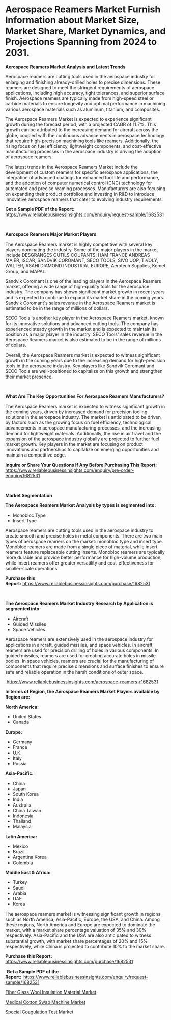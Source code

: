 <p><h1>Aerospace Reamers Market Furnish Information about Market Size, Market Share, Market Dynamics, and Projections Spanning from 2024 to 2031.</h1></p><p><strong>Aerospace Reamers Market Analysis and Latest Trends</strong></p>
<p><p>Aerospace reamers are cutting tools used in the aerospace industry for enlarging and finishing already-drilled holes to precise dimensions. These reamers are designed to meet the stringent requirements of aerospace applications, including high accuracy, tight tolerances, and superior surface finish. Aerospace reamers are typically made from high-speed steel or carbide materials to ensure longevity and optimal performance in machining various aerospace materials such as aluminum, titanium, and composites.</p><p>The Aerospace Reamers Market is expected to experience significant growth during the forecast period, with a projected CAGR of 11.7%. This growth can be attributed to the increasing demand for aircraft across the globe, coupled with the continuous advancements in aerospace technology that require high-precision machining tools like reamers. Additionally, the rising focus on fuel efficiency, lightweight components, and cost-effective manufacturing processes in the aerospace industry is driving the adoption of aerospace reamers.</p><p>The latest trends in the Aerospace Reamers Market include the development of custom reamers for specific aerospace applications, the integration of advanced coatings for enhanced tool life and performance, and the adoption of computer numerical control (CNC) technology for automated and precise reaming processes. Manufacturers are also focusing on expanding their product portfolios and investing in R&D to introduce innovative aerospace reamers that cater to evolving industry requirements.</p></p>
<p><strong>Get a Sample PDF of the Report:&nbsp;</strong> <a href="https://www.reliablebusinessinsights.com/enquiry/request-sample/1682531">https://www.reliablebusinessinsights.com/enquiry/request-sample/1682531</a></p>
<p>&nbsp;</p>
<p><strong>Aerospace Reamers Major Market Players</strong></p>
<p><p>The Aerospace Reamers market is highly competitive with several key players dominating the industry. Some of the major players in the market include DESGRANGES OUTILS COUPANTS, HAM FRANCE ANDREAS MAIER, ISCAR, SANDVIK COROMANT, SECO TOOLS, SIVO UOP, TIVOLY, WALTER, ASAHI DIAMOND INDUSTRIAL EUROPE, Aerotech Supplies, Komet Group, and MAPAL.</p><p>Sandvik Coromant is one of the leading players in the Aerospace Reamers market, offering a wide range of high-quality tools for the aerospace industry. The company has shown significant market growth in recent years and is expected to continue to expand its market share in the coming years. Sandvik Coromant's sales revenue in the Aerospace Reamers market is estimated to be in the range of millions of dollars.</p><p>SECO Tools is another key player in the Aerospace Reamers market, known for its innovative solutions and advanced cutting tools. The company has experienced steady growth in the market and is expected to maintain its position as a major player in the industry. SECO Tools' sales revenue in the Aerospace Reamers market is also estimated to be in the range of millions of dollars.</p><p>Overall, the Aerospace Reamers market is expected to witness significant growth in the coming years due to the increasing demand for high-precision tools in the aerospace industry. Key players like Sandvik Coromant and SECO Tools are well-positioned to capitalize on this growth and strengthen their market presence.</p></p>
<p>&nbsp;</p>
<p><strong>What Are The Key Opportunities For Aerospace Reamers Manufacturers?</strong></p>
<p><p>The Aerospace Reamers market is expected to witness significant growth in the coming years, driven by increased demand for precision tooling solutions in the aerospace industry. The market is anticipated to be driven by factors such as the growing focus on fuel efficiency, technological advancements in aerospace manufacturing processes, and the increasing demand for lightweight materials. Additionally, the rise in air travel and the expansion of the aerospace industry globally are projected to further fuel market growth. Key players in the market are focusing on product innovations and partnerships to capitalize on emerging opportunities and maintain a competitive edge.</p></p>
<p><strong>Inquire or Share Your Questions If Any Before Purchasing This Report:</strong> <a href="https://www.reliablebusinessinsights.com/enquiry/pre-order-enquiry/1682531">https://www.reliablebusinessinsights.com/enquiry/pre-order-enquiry/1682531</a></p>
<p>&nbsp;</p>
<p><strong>Market Segmentation</strong></p>
<p><strong>The Aerospace Reamers Market Analysis by types is segmented into:</strong></p>
<p><ul><li>Monobloc Type</li><li>Insert Type</li></ul></p>
<p><p>Aerospace reamers are cutting tools used in the aerospace industry to create smooth and precise holes in metal components. There are two main types of aerospace reamers on the market: monobloc type and insert type. Monobloc reamers are made from a single piece of material, while insert reamers feature replaceable cutting inserts. Monobloc reamers are typically more durable and provide better performance for high-volume production, while insert reamers offer greater versatility and cost-effectiveness for smaller-scale operations.</p></p>
<p><strong>Purchase this Report:&nbsp;</strong><a href="https://www.reliablebusinessinsights.com/purchase/1682531">https://www.reliablebusinessinsights.com/purchase/1682531</a></p>
<p>&nbsp;</p>
<p><strong>The Aerospace Reamers Market Industry Research by Application is segmented into:</strong></p>
<p><ul><li>Aircraft</li><li>Guided Missiles</li><li>Space Vehicles</li></ul></p>
<p><p>Aerospace reamers are extensively used in the aerospace industry for applications in aircraft, guided missiles, and space vehicles. In aircraft, reamers are used for precision drilling of holes in various components. In guided missiles, reamers are used for creating accurate holes in missile bodies. In space vehicles, reamers are crucial for the manufacturing of components that require precise dimensions and surface finishes to ensure safe and reliable operation in the harsh conditions of outer space.</p></p>
<p><a href="https://www.reliablebusinessinsights.com/aerospace-reamers-r1682531">&nbsp;https://www.reliablebusinessinsights.com/aerospace-reamers-r1682531</a></p>
<p><strong>In terms of Region, the Aerospace Reamers Market Players available by Region are:</strong></p>
<p>
    <p> <strong> North America: </strong>
        <ul>
            <li>United States</li>
            <li>Canada</li>
        </ul>
        </p> 
    <p> <strong> Europe: </strong>
        <ul>
            <li>Germany</li>
            <li>France</li>
            <li>U.K.</li>
            <li>Italy</li>
            <li>Russia</li>
        </ul>
        </p> 
    <p> <strong> Asia-Pacific: </strong>
        <ul>
            <li>China</li>
            <li>Japan</li>
            <li>South Korea</li>
            <li>India</li>
            <li>Australia</li>
            <li>China Taiwan</li>
            <li>Indonesia</li>
            <li>Thailand</li>
            <li>Malaysia</li>
        </ul>
        </p> 
    <p> <strong> Latin America: </strong>
        <ul>
            <li>Mexico</li>
            <li>Brazil</li>
            <li>Argentina Korea</li>
            <li>Colombia</li>
        </ul>
        </p> 
    <p> <strong> Middle East & Africa: </strong>
        <ul>
            <li>Turkey</li>
            <li>Saudi</li>
            <li>Arabia</li>
            <li>UAE</li>
            <li>Korea</li>
        </ul>
    </p>
    </p>
<p><p>The aerospace reamers market is witnessing significant growth in regions such as North America, Asia-Pacific, Europe, the USA, and China. Among these regions, North America and Europe are expected to dominate the market, with a market share percentage valuation of 35% and 30% respectively. Asia-Pacific and the USA are also anticipated to witness substantial growth, with market share percentages of 20% and 15% respectively, while China is projected to contribute 10% to the market share.</p></p>
<p><strong>Purchase this Report: </strong><a href="https://www.reliablebusinessinsights.com/purchase/1682531">https://www.reliablebusinessinsights.com/purchase/1682531</a></p>
<p>&nbsp;<strong>Get a Sample PDF of the Report:&nbsp;&nbsp;</strong><a href="https://www.reliablebusinessinsights.com/enquiry/request-sample/1682531">https://www.reliablebusinessinsights.com/enquiry/request-sample/1682531</a></p>
<p><strong></strong></p>
<p><p><a href="https://github.com/sifatuddin25/Market-Research-Report-List-1/blob/main/fiber-glass-wool-insulation-material-market.md">Fiber Glass Wool Insulation Material Market</a></p><p><a href="https://github.com/wrwgzwbr35/Market-Research-Report-List-1/blob/main/medical-cotton-swab-machine-market.md">Medical Cotton Swab Machine Market</a></p><p><a href="https://issuu.com/reportprime-2/docs/special-coagulation-test-market-size-2030.pptx">Special Coagulation Test Market</a></p></p>